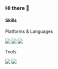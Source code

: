 ### Hi there 👋

<!--
**jini11/jini11** is a ✨ _special_ ✨ repository because its `README.md` (this file) appears on your GitHub profile.

Here are some ideas to get you started:

- 🔭 I’m currently working on ...
- 🌱 I’m currently learning machine learning in text
- 👯 I’m looking to collaborate on ...
- 🤔 I’m looking for help with ...
- 💬 Ask me about ...
- 📫 How to reach me: ...
- 😄 Pronouns: ...
- ⚡ Fun fact: ...
-->


#### Skills  
Platforms & Languages  

<img src="https://img.shields.io/badge/Java-007396?style=flat-square&logo=Java&logoColor=white"/>

<img src="https://img.shields.io/badge/Python-3776AB?style=flat-square&logo=Java&logoColor=white"/>

<img src="https://img.shields.io/badge/Mysql-4479A1?style=flat-square&logo=Java&logoColor=white"/>

Tools  

<img src="https://img.shields.io/badge/Git-F05032?style=flat-square&logo=Java&logoColor=white"/>

<img src="https://img.shields.io/badge/VSC-007ACC?style=flat-square&logo=Java&logoColor=white"/>
